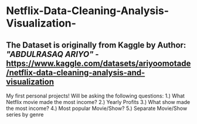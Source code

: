 # Netflix-Data-Cleaning-Analysis-Visualization-

## The Dataset is originally from Kaggle by Author: *"ABDULRASAQ ARIYO"* - https://www.kaggle.com/datasets/ariyoomotade/netflix-data-cleaning-analysis-and-visualization

My first personal projects! Will be asking the following questions: 
1.) What Netflix movie made the most income? 
2.) Yearly Profits
3.) What show made the most income? 
4.) Most popular Movie/Show?
5.) Separate Movie/Show series by genre 
